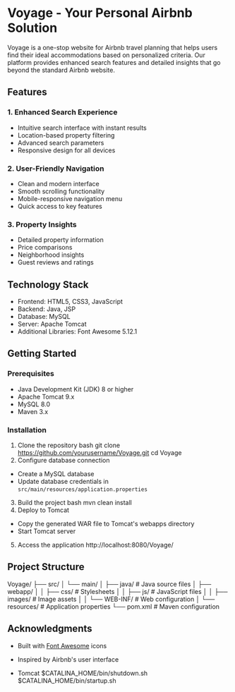 # Voyage - Your Personal Airbnb Solution

Voyage is a one-stop website for Airbnb travel planning that helps users find their ideal accommodations based on personalized criteria. Our platform provides enhanced search features and detailed insights that go beyond the standard Airbnb website.

## Features

### 1. Enhanced Search Experience
- Intuitive search interface with instant results
- Location-based property filtering
- Advanced search parameters
- Responsive design for all devices

### 2. User-Friendly Navigation
- Clean and modern interface
- Smooth scrolling functionality
- Mobile-responsive navigation menu
- Quick access to key features

### 3. Property Insights
- Detailed property information
- Price comparisons
- Neighborhood insights
- Guest reviews and ratings

## Technology Stack

- Frontend: HTML5, CSS3, JavaScript
- Backend: Java, JSP
- Database: MySQL
- Server: Apache Tomcat
- Additional Libraries: Font Awesome 5.12.1

## Getting Started

### Prerequisites
- Java Development Kit (JDK) 8 or higher
- Apache Tomcat 9.x
- MySQL 8.0
- Maven 3.x

### Installation

1. Clone the repository
   bash
   git clone https://github.com/yourusername/Voyage.git
   cd Voyage
2. Configure database connection
- Create a MySQL database
- Update database credentials in `src/main/resources/application.properties`

3. Build the project
   bash
   mvn clean install
4. Deploy to Tomcat
- Copy the generated WAR file to Tomcat's webapps directory
- Start Tomcat server

5. Access the application  http://localhost:8080/Voyage/

## Project Structure
Voyage/
├── src/
│ └── main/
│ ├── java/ # Java source files
│ ├── webapp/
│ │ ├── css/ # Stylesheets
│ │ ├── js/ # JavaScript files
│ │ ├── images/ # Image assets
│ │ └── WEB-INF/ # Web configuration
│ └── resources/ # Application properties
└── pom.xml # Maven configuration


## Acknowledgments

- Built with [Font Awesome](https://fontawesome.com/) icons
- Inspired by Airbnb's user interface

- Tomcat
$CATALINA_HOME/bin/shutdown.sh
$CATALINA_HOME/bin/startup.sh

